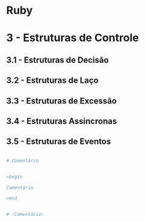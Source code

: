 # Ruby

# 3 - Estruturas de Controle


## 3.1 - Estruturas de Decisão

## 3.2 - Estruturas de Laço

## 3.3 - Estruturas de Excessão

## 3.4 - Estruturas Assincronas

## 3.5 - Estruturas de Eventos





```Ruby

# Comentário


=begin

Comentário

=end


# :Comentário:

```